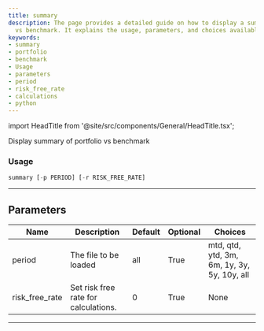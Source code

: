 ```yaml
---
title: summary
description: The page provides a detailed guide on how to display a summary of portfolio
  vs benchmark. It explains the usage, parameters, and choices available.
keywords:
- summary
- portfolio
- benchmark
- Usage
- parameters
- period
- risk_free_rate
- calculations
- python
---
```


import HeadTitle from '@site/src/components/General/HeadTitle.tsx';

<HeadTitle title="summary - Portfolio - Reference | OpenBB Terminal Docs" />

Display summary of portfolio vs benchmark

### Usage

```python
summary [-p PERIOD] [-r RISK_FREE_RATE]
```

---

## Parameters

| Name | Description | Default | Optional | Choices |
| ---- | ----------- | ------- | -------- | ------- |
| period | The file to be loaded | all | True | mtd, qtd, ytd, 3m, 6m, 1y, 3y, 5y, 10y, all |
| risk_free_rate | Set risk free rate for calculations. | 0 | True | None |

---
